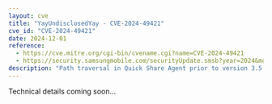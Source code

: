 ```yaml
---
layout: cve
title: "YayUndisclosedYay - CVE-2024-49421"
cve_id: "CVE-2024-49421"
date: 2024-12-01
reference: 
  - https://cve.mitre.org/cgi-bin/cvename.cgi?name=CVE-2024-49421
  - https://security.samsungmobile.com/securityUpdate.smsb?year=2024&month=12
description: "Path traversal in Quick Share Agent prior to version 3.5.14.47 in Android 12, 3.5.19.41 in Android 13, and 3.5.19.42 in Android 14 allows adjacent attackers to write file in arbitrary location."
---
```


Technical details coming soon...